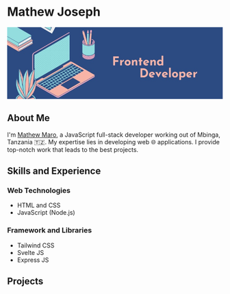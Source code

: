 # Mathew Joseph

![](./banner.jpg)

## About Me
I'm [Mathew Maro](https://github.com/theomaro/theo), a JavaScript full-stack developer working out of Mbinga, Tanzania 🇹🇿. My expertise lies in developing web 🌐 applications. I provide top-notch work that leads to the best projects.

## Skills and Experience

### Web Technologies

- HTML and CSS
- JavaScript (Node.js)

### Framework and Libraries

- Tailwind CSS
- Svelte JS
- Express JS

## Projects
